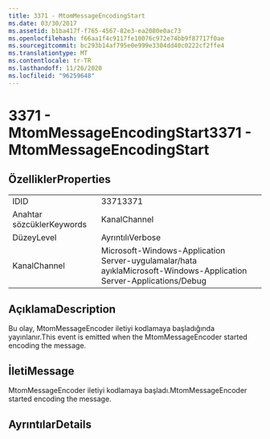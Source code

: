 ```yaml
---
title: 3371 - MtomMessageEncodingStart
ms.date: 03/30/2017
ms.assetid: b1ba417f-f765-4567-82e3-ea2080e0ac73
ms.openlocfilehash: f66aa1f4c9117fe10076c972e74bb9f87717f0ae
ms.sourcegitcommit: bc293b14af795e0e999e3304dd40c0222cf2ffe4
ms.translationtype: MT
ms.contentlocale: tr-TR
ms.lasthandoff: 11/26/2020
ms.locfileid: "96259648"
---
```

# <a name="3371---mtommessageencodingstart"></a><span data-ttu-id="8dc90-102">3371 - MtomMessageEncodingStart</span><span class="sxs-lookup"><span data-stu-id="8dc90-102">3371 - MtomMessageEncodingStart</span></span>

## <a name="properties"></a><span data-ttu-id="8dc90-103">Özellikler</span><span class="sxs-lookup"><span data-stu-id="8dc90-103">Properties</span></span>  
  
|||  
|-|-|  
|<span data-ttu-id="8dc90-104">ID</span><span class="sxs-lookup"><span data-stu-id="8dc90-104">ID</span></span>|<span data-ttu-id="8dc90-105">3371</span><span class="sxs-lookup"><span data-stu-id="8dc90-105">3371</span></span>|  
|<span data-ttu-id="8dc90-106">Anahtar sözcükler</span><span class="sxs-lookup"><span data-stu-id="8dc90-106">Keywords</span></span>|<span data-ttu-id="8dc90-107">Kanal</span><span class="sxs-lookup"><span data-stu-id="8dc90-107">Channel</span></span>|  
|<span data-ttu-id="8dc90-108">Düzey</span><span class="sxs-lookup"><span data-stu-id="8dc90-108">Level</span></span>|<span data-ttu-id="8dc90-109">Ayrıntılı</span><span class="sxs-lookup"><span data-stu-id="8dc90-109">Verbose</span></span>|  
|<span data-ttu-id="8dc90-110">Kanal</span><span class="sxs-lookup"><span data-stu-id="8dc90-110">Channel</span></span>|<span data-ttu-id="8dc90-111">Microsoft-Windows-Application Server-uygulamalar/hata ayıkla</span><span class="sxs-lookup"><span data-stu-id="8dc90-111">Microsoft-Windows-Application Server-Applications/Debug</span></span>|  
  
## <a name="description"></a><span data-ttu-id="8dc90-112">Açıklama</span><span class="sxs-lookup"><span data-stu-id="8dc90-112">Description</span></span>  

 <span data-ttu-id="8dc90-113">Bu olay, MtomMessageEncoder iletiyi kodlamaya başladığında yayınlanır.</span><span class="sxs-lookup"><span data-stu-id="8dc90-113">This event is emitted when the MtomMessageEncoder started encoding the message.</span></span>  
  
## <a name="message"></a><span data-ttu-id="8dc90-114">İleti</span><span class="sxs-lookup"><span data-stu-id="8dc90-114">Message</span></span>  

 <span data-ttu-id="8dc90-115">MtomMessageEncoder iletiyi kodlamaya başladı.</span><span class="sxs-lookup"><span data-stu-id="8dc90-115">MtomMessageEncoder started encoding the message.</span></span>  
  
## <a name="details"></a><span data-ttu-id="8dc90-116">Ayrıntılar</span><span class="sxs-lookup"><span data-stu-id="8dc90-116">Details</span></span>
